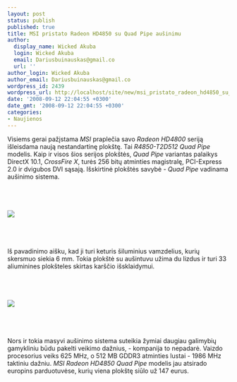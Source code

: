 ```yaml
---
layout: post
status: publish
published: true
title: MSI pristato Radeon HD4850 su Quad Pipe aušinimu
author:
  display_name: Wicked Akuba
  login: Wicked Akuba
  email: Dariusbuinauskas@gmail.co
  url: ''
author_login: Wicked Akuba
author_email: Dariusbuinauskas@gmail.co
wordpress_id: 2439
wordpress_url: http://localhost/site/new/msi_pristato_radeon_hd4850_su_quad_pipe_ausinimu/
date: '2008-09-12 22:04:55 +0300'
date_gmt: '2008-09-12 22:04:55 +0300'
categories:
- Naujienos
---
```

<p>Visiems gerai pažįstama <i>MSI</i> praplečia savo <i>Radeon HD4800</i> seriją išleisdama naują nestandartinę plokštę. Tai <i>R4850-T2D512 Quad Pipe</i> modelis. Kaip ir visos šios serijos plokštės, <i>Quad Pipe</i> variantas palaikys DirectX 10.1, <i>CrossFire X</i>, turės 256 bitų atminties magistralę, PCI-Express 2.0 ir dvigubos DVI sąsają. Išskirtinė plokštės savybė - <i>Quad Pipe</i> vadinama aušinimo sistema.<br />
<br><br />
<br><br><img src="http://www.technews.lt/upl/Failai/MSI_R4850-T2D512_Quad_Pipe.jpg"><br><br />
<br><br />
<br>Iš pavadinimo aišku, kad ji turi keturis šiluminius vamzdelius, kurių skersmuo siekia 6 mm. Tokia plokštė su aušintuvu užima du lizdus ir turi 33 aliuminines plokšteles skirtas karščio išsklaidymui.<br />
<br><br />
<br><br><img src="http://www.technews.lt/upl/Failai/MSI_R4850-T2D512_Quad_Pipe2.jpg"><br><br />
<br><br />
<br>Nors ir tokia masyvi aušinimo sistema suteikia žymiai daugiau galimybių gamykliniu būdu pakelti veikimo dažnius, - kompanija to nepadarė. Vaizdo procesorius veiks 625 MHz, o 512 MB GDDR3 atminties lustai - 1986 MHz taktiniu dažniu. <i>MSI Radeon HD4850 Quad Pipe</i> modelis jau atsirado europins parduotuvėse, kurių viena plokštę siūlo už 147 eurus.<br />
<br><br />
<br><br />
<br></p>
